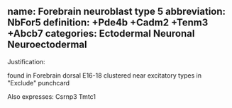 name: Forebrain neuroblast type 5
abbreviation: NbFor5
definition: +Pde4b +Cadm2 +Tenm3 +Abcb7
categories: Ectodermal Neuronal Neuroectodermal
---

Justification:

found in Forebrain dorsal E16-18
clustered near excitatory types in "Exclude" punchcard

Also expresses:
Csrnp3
Tmtc1